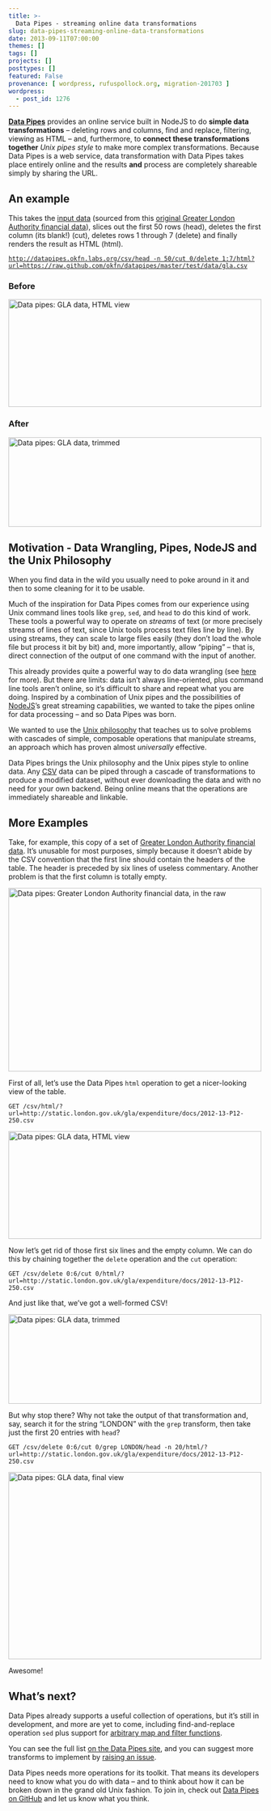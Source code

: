 ```yaml
---
title: >-
  Data Pipes - streaming online data transformations
slug: data-pipes-streaming-online-data-transformations
date: 2013-09-11T07:00:00
themes: []
tags: []
projects: []
posttypes: []
featured: False
provenance: [ wordpress, rufuspollock.org, migration-201703 ]
wordpress:
  - post_id: 1276
---
```


<p><strong><a href="http://datapipes.okfnlabs.org/">Data Pipes</a></strong> provides an online service built in NodeJS to do <strong>simple data transformations</strong> – deleting rows and columns, find and replace, filtering, viewing as HTML – and, furthermore, to <strong>connect these transformations together</strong> <em>Unix pipes style</em> to make more complex transformations. Because Data Pipes is a web service, data transformation with Data Pipes takes place entirely online and the results <strong>and</strong> process are completely shareable simply by sharing the URL.</p>

<h2 id="an-example">An example</h2>

<p>This takes the <a href="https://raw.github.com/okfn/datapipes/master/test/data/gla.csv">input data</a> (sourced from this <a href="http://static.london.gov.uk/gla/expenditure/docs/2012-13-P12-250.csv">original Greater London Authority financial data</a>), slices out the first 50 rows (head), deletes the first column (its blank!) (cut), deletes rows 1 through 7 (delete) and finally renders the result as HTML (html).</p>

<p><a href="http://datapipes.okfnlabs.org/csv/head%20-n%2050/cut%200/delete%201:7/html?url=https://raw.github.com/okfn/datapipes/master/test/data/gla.csv"><code>http://datapipes.okfn.labs.org/csv/head -n 50/cut 0/delete 1:7/html?url=https://raw.github.com/okfn/datapipes/master/test/data/gla.csv</code></a></p>

<h3 id="before">Before</h3>

<p><a href="http://datapipes.okfnlabs.org/csv/html?url=https://raw.github.com/okfn/datapipes/master/test/data/gla.csv">
<img src="http://farm3.staticflickr.com/2827/9726020844_0301af2ded.jpg" width="500" height="213" alt="Data pipes: GLA data, HTML view" />
</a></p>

<h3 id="after">After</h3>

<p><a href="http://datapipes.okfnlabs.org/csv/head%20-n%2050/cut%200/delete%201:7/html?url=https://raw.github.com/okfn/datapipes/master/test/data/gla.csv">
<img src="http://farm4.staticflickr.com/3728/9726020800_ff01da582e.jpg" width="500" height="177" alt="Data pipes: GLA data, trimmed" />
</a></p>

<h2 id="motivation---data-wrangling-pipes-nodejs-and-the-unix-philosophy">Motivation - Data Wrangling, Pipes, NodeJS and the Unix Philosophy</h2>

<p>When you find data in the wild you usually need to poke around in it and then to some cleaning for it to be usable.</p>

<p>Much of the inspiration for Data Pipes comes from our experience using Unix command lines tools like <code>grep</code>, <code>sed</code>, and <code>head</code> to do this kind of work. These tools a powerful way to operate on <em>streams</em> of text (or more precisely streams of lines of text, since Unix tools process text files line by line). By using streams, they can scale to large files easily (they don’t load the whole file but process it bit by bit) and, more importantly, allow “piping” – that is, direct connection of the output of one command with the input of another.</p>

<p>This already provides quite a powerful way to do data wrangling (see <a href="https://github.com/rgrp/command-line-data-wrangling">here</a> for more). But there are limits: data isn’t always line-oriented, plus command line tools aren’t online, so it’s difficult to share and repeat what you are doing. Inspired by a combination of Unix pipes and the possibilities of <a href="http://nodejs.org/">NodeJS</a>’s great streaming capabilities, we wanted to take the pipes online for data processing – and so Data Pipes was born.</p>

<p>We wanted to use the <a href="http://www.faqs.org/docs/artu/ch01s06.html">Unix philosophy</a> that teaches us to solve problems with cascades of simple, composable operations that manipulate streams, an approach which has proven almost <em>universally</em> effective.</p>

<p>Data Pipes brings the Unix philosophy and the Unix pipes style to online data. Any <a href="http://data.okfn.org/standards/csv">CSV</a> data can be piped through a cascade of transformations to produce a modified dataset, without ever downloading the data and with no need for your own backend. Being online means that the operations are immediately shareable and linkable.</p>

<h2 id="more-examples">More Examples</h2>

<p>Take, for example, this copy of a set of <a href="https://raw.github.com/okfn/datapipes/master/test/data/gla.csv">Greater London Authority financial data</a>. It’s unusable for most purposes, simply because it doesn’t abide by the CSV convention that the first line should contain the headers of the table. The header is preceded by six lines of useless commentary. Another problem is that the first column is totally empty.</p>

<p><img src="http://farm4.staticflickr.com/3824/9726020908_bb2d26b694.jpg" width="500" height="363" alt="Data pipes: Greater London Authority financial data, in the raw" /></p>

<p>First of all, let’s use the Data Pipes <code>html</code> operation to get a nicer-looking view of the table.</p>

<pre><code>GET /csv/html/?url=http://static.london.gov.uk/gla/expenditure/docs/2012-13-P12-250.csv
</code></pre>

<p><img src="http://farm3.staticflickr.com/2827/9726020844_0301af2ded.jpg" width="500" height="213" alt="Data pipes: GLA data, HTML view" /></p>

<p>Now let’s get rid of those first six lines and the empty column. We can do this by chaining together the <code>delete</code> operation and the <code>cut</code> operation:</p>

<pre><code>GET /csv/delete 0:6/cut 0/html/?url=http://static.london.gov.uk/gla/expenditure/docs/2012-13-P12-250.csv
</code></pre>

<p>And just like that, we’ve got a well-formed CSV!</p>

<p><img src="http://farm4.staticflickr.com/3728/9726020800_ff01da582e.jpg" width="500" height="177" alt="Data pipes: GLA data, trimmed" /></p>

<p>But why stop there? Why not take the output of that transformation and, say, search it for the string “LONDON” with the <code>grep</code> transform, then take just the first 20 entries with <code>head</code>?</p>

<pre><code>GET /csv/delete 0:6/cut 0/grep LONDON/head -n 20/html/?url=http://static.london.gov.uk/gla/expenditure/docs/2012-13-P12-250.csv
</code></pre>

<p><img src="http://farm6.staticflickr.com/5505/9726020732_c5ca38c10a.jpg" width="500" height="370" alt="Data pipes: GLA data, final view" /></p>

<p>Awesome!</p>

<h2 id="whats-next">What’s next?</h2>

<p>Data Pipes already supports a useful collection of operations, but it’s still in development, and more are yet to come, including find-and-replace operation <code>sed</code> plus support for <a href="https://github.com/okfn/datapipes/issues/21">arbitrary map and filter functions</a>.</p>

<p>You can see the full list <a href="http://datapipes.okfnlabs.org/">on the Data Pipes site</a>, and you can suggest more transforms to implement by <a href="https://github.com/okfn/datapipes/issues/new">raising an issue</a>.</p>

<p>Data Pipes needs more operations for its toolkit. That means its developers need to know what you do with data – and to think about how it can be broken down in the grand old Unix fashion. To join in, check out <a href="https://github.com/okfn/datapipes">Data Pipes on GitHub</a> and let us know what you think.</p>



